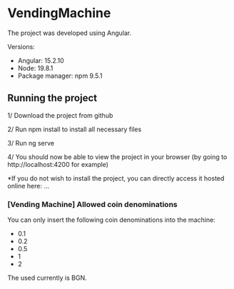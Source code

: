 # VendingMachine

The project was developed using Angular.

Versions:
- Angular: 15.2.10
- Node: 19.8.1
- Package manager: npm 9.5.1

## Running the project 

1/ Download the project from github

2/ Run npm install to install all necessary files

3/ Run ng serve

4/ You should now be able to view the project in your browser (by going to http://localhost:4200 for example)

*If you do not wish to install the project, you can directly access it hosted online here: ...

### [Vending Machine] Allowed coin denominations

You can only insert the following coin denominations into the machine:
* 0.1
* 0.2
* 0.5
* 1
* 2

The used currently is BGN.
